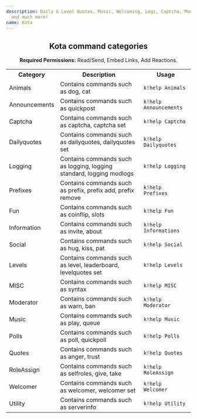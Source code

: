 ```yaml
---
description: Daily & Level Quotes, Music, Welcoming, Logs, Captcha, Moderation, Self-roles
  and much more!
name: Kota
---
```


<!DOCTYPE html>
<html>
<body>

<h2 align="center">Kota command categories</h2>
<p align="center"><b>Required Permissions:</b> Read/Send, Embed Links, Add Reactions.</p>

<table style="width:100%">
  <tr>
    <th>Category</th>
    <th>Description</th> 
    <th>Usage</th>
  </tr>
  <tr>
    <td>Animals</td>
    <td>Contains commands such as dog, cat</td>
    <td><code>k!help Animals</code></span></td>
  </tr>
  <tr>
    <td>Announcements</td>
    <td>Contains commands such as quickpost</td>
    <td><code>k!help Announcements</code></span></td>
  </tr>
  <tr>
    <td>Captcha</td>
    <td>Contains commands such as captcha, captcha set</td>
    <td><code>k!help Captcha</code></span></td>
  </tr>
    <tr>
    <td>Dailyquotes</td>
    <td>Contains commands such as dailyquotes, dailyquotes set</td>
    <td><code>k!help Dailyquotes</code></span></td>
  </tr>
    <tr>
    <td>Logging</td>
    <td>Contains commands such as logging, logging standard, logging modlogs</td>
    <td><code>k!help Logging</code></span></td>
  </tr>
    <tr>
    <td>Prefixes</td>
    <td>Contains commands such as prefix, prefix add, prefix remove</td>
    <td><code>k!help Prefixes</code></span></td>
  </tr>
  <tr>
    <td>Fun</td>
    <td>Contains commands such as coinflip, slots</td>
    <td><code>k!help Fun</code></span></td>
  </tr>
  <tr>
    <td>Information</td>
    <td>Contains commands such as invite, about</td>
    <td><code>k!help Informations</code></span></td>
  </tr>
  <tr>
    <td>Social</td>
    <td>Contains commands such as hug, kiss, pat</td>
    <td><code>k!help Social</code></span></td>
  </tr>
  <tr>
    <td>Levels</td>
    <td>Contains commands such as level, leaderboard, levelquotes set</td>
    <td><code>k!help Levels</code></span></td>
  </tr>
  <tr>
    <td>MISC</td>
    <td>Contains commands such as syntax</td>
    <td><code>k!help MISC</code></span></td>
  </tr>
  <tr>
    <td>Moderator</td>
    <td>Contains commands such as warn, ban</td>
    <td><code>k!help Moderator</code></span></td>
  </tr>
  <tr>
    <td>Music</td>
    <td>Contains commands such as play, queue</td>
    <td><code>k!help Music</code></span></td>
  </tr>
  <tr>
    <td>Polls</td>
    <td>Contains commands such as poll, quickpoll</td>
    <td><code>k!help Polls</code></span></td>
  </tr>
  <tr>
    <td>Quotes</td>
    <td>Contains commands such as anger, trust</td>
    <td><code>k!help Quotes</code></span></td>
  </tr>
  <tr>
    <td>RoleAssign</td>
    <td>Contains commands such as selfroles, give, take</td>
    <td><code>k!help RoleAssign</code></span></td>
  </tr>
  <tr>
    <td>Welcomer</td>
    <td>Contains commands such as welcomer, welcomer set</td>
    <td><code>k!help Welcomer</code></span></td>
  </tr>
  <tr>
    <td>Utility</td>
    <td>Contains commands such as serverinfo</td>
    <td><code>k!help Utility</code></span></td>
  </tr>
</table>

</body>
</html>
